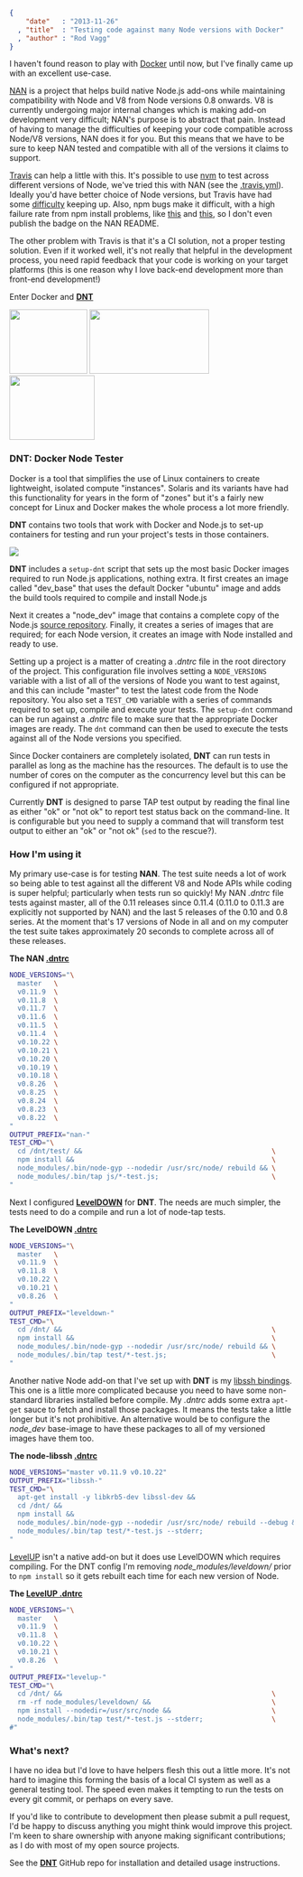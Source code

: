 ```json
{
    "date"   : "2013-11-26"
  , "title"  : "Testing code against many Node versions with Docker"
  , "author" : "Rod Vagg"
}
```

I haven't found reason to play with [Docker](http://www.docker.io) until now, but I've finally came up with an excellent use-case.

[NAN](https://github.com/rvagg/nan) is a project that helps build native Node.js add-ons while maintaining compatibility with Node and V8 from Node versions 0.8 onwards. V8 is currently undergoing major internal changes which is making add-on development very difficult; NAN's purpose is to abstract that pain. Instead of having to manage the difficulties of keeping your code compatible across Node/V8 versions, NAN does it for you. But this means that we have to be sure to keep NAN tested and compatible with all of the versions it claims to support.

[Travis](https://travis-ci.org/) can help a little with this. It's possible to use [nvm](https://github.com/creationix/nvm) to test across different versions of Node, we've tried this with NAN (see the [.travis.yml](https://github.com/rvagg/nan/blob/ba82a9c1fba01b3df553ac624aeaf15ca3688315/.travis.yml)). Ideally you'd have better choice of Node versions, but Travis have had some [difficulty](https://github.com/travis-ci/travis-ci/issues/1328) keeping up. Also, npm bugs make it difficult, with a high failure rate from npm install problems, like [this](https://travis-ci.org/rvagg/nan/jobs/14440485) and [this](https://travis-ci.org/rvagg/nan/jobs/14474613), so I don't even publish the badge on the NAN README.

The other problem with Travis is that it's a CI solution, not a proper testing solution. Even if it worked well, it's not really that helpful in the development process, you need rapid feedback that your code is working on your target platforms (this is one reason why I love back-end development more than front-end development!)

Enter Docker and **[DNT](https://github.com/rvagg/dnt)**

<div style="margin: 0 auto;">
  <img src="http://www.docker.io/static/img/homepage-docker-logo.png" width="138" height="114">
  <img src="http://nodejs.org/images/logos/nodejs-dark.png" width="212" height="114">
  <img src="http://img.pandawhale.com/29490-Picard-applause-clapping-gif-s5nz.gif" width="151" height="114">
</div>

### DNT: Docker Node Tester

Docker is a tool that simplifies the use of Linux containers to create lightweight, isolated compute "instances". Solaris and its variants have had this functionality for years in the form of "zones" but it's a fairly new concept for Linux and Docker makes the whole process a lot more friendly.

**DNT** contains two tools that work with Docker and Node.js to set-up containers for testing and run your project's tests in those containers.

<div style="margin: 0 auto;">
  <img src="https://r.va.gg/images/2013/11/nan-dnt.png">
</div>

**DNT** includes a `setup-dnt` script that sets up the most basic Docker images required to run Node.js applications, nothing extra. It first creates an image called "dev_base" that uses the default Docker "ubuntu" image and adds the build tools required to compile and install Node.js

Next it creates a "node_dev" image that contains a complete copy of the Node.js [source repository](http://github.com/joyent/node). Finally, it creates a series of images that are required; for each Node version, it creates an image with Node installed and ready to use.

Setting up a project is a matter of creating a *.dntrc* file in the root directory of the project. This configuration file involves setting a `NODE_VERSIONS` variable with a list of all of the versions of Node you want to test against, and this can include "master" to test the latest code from the Node repository. You also set a `TEST_CMD` variable with a series of commands required to set up, compile and execute your tests. The `setup-dnt` command can be run against a *.dntrc* file to make sure that the appropriate Docker images are ready. The `dnt` command can then be used to execute the tests against all of the Node versions you specified.

Since Docker containers are completely isolated, **DNT** can run tests in parallel as long as the machine has the resources. The default is to use the number of cores on the computer as the concurrency level but this can be configured if not appropriate.

Currently **DNT** is designed to parse TAP test output by reading the final line as either "ok" or "not ok" to report test status back on the command-line. It is configurable but you need to supply a command that will transform test output to either an "ok" or "not ok" (`sed` to the rescue?).

### How I'm using it

My primary use-case is for testing **NAN**. The test suite needs a lot of work so being able to test against all the different V8 and Node APIs while coding is super helpful; particularly when tests run so quickly! My NAN *.dntrc* file tests against master, all of the 0.11 releases since 0.11.4 (0.11.0 to 0.11.3 are explicitly not supported by NAN) and the last 5 releases of the 0.10 and 0.8 series. At the moment that's 17 versions of Node in all and on my computer the test suite takes approximately 20 seconds to complete across all of these releases.

**The NAN [.dntrc](https://raw.github.com/rvagg/nan/master/.dntrc)**

```sh
NODE_VERSIONS="\
  master   \
  v0.11.9  \
  v0.11.8  \
  v0.11.7  \
  v0.11.6  \
  v0.11.5  \
  v0.11.4  \
  v0.10.22 \
  v0.10.21 \
  v0.10.20 \
  v0.10.19 \
  v0.10.18 \
  v0.8.26  \
  v0.8.25  \
  v0.8.24  \
  v0.8.23  \
  v0.8.22  \
"
OUTPUT_PREFIX="nan-"
TEST_CMD="\
  cd /dnt/test/ &&                                               \
  npm install &&                                                 \
  node_modules/.bin/node-gyp --nodedir /usr/src/node/ rebuild && \
  node_modules/.bin/tap js/*-test.js;                            \
"
```

Next I configured **[LevelDOWN](https://github.com/rvagg/node-leveldown)** for **DNT**. The needs are much simpler, the tests need to do a compile and run a lot of node-tap tests.

**The LevelDOWN [.dntrc](https://raw.github.com/rvagg/node-leveldown/master/.dntrc)**

```sh
NODE_VERSIONS="\
  master   \
  v0.11.9  \
  v0.11.8  \
  v0.10.22 \
  v0.10.21 \
  v0.8.26  \
"
OUTPUT_PREFIX="leveldown-"
TEST_CMD="\
  cd /dnt/ &&                                                    \
  npm install &&                                                 \
  node_modules/.bin/node-gyp --nodedir /usr/src/node/ rebuild && \
  node_modules/.bin/tap test/*-test.js;                          \
"
```

Another native Node add-on that I've set up with **DNT** is my [libssh bindings](https://github.com/rvagg/node-libssh). This one is a little more complicated because you need to have some non-standard libraries installed before compile. My *.dntrc* adds some extra `apt-get` sauce to fetch and install those packages. It means the tests take a little longer but it's not prohibitive. An alternative would be to configure the *node_dev* base-image to have these packages to all of my versioned images have them too.

**The node-libssh [.dntrc](https://raw.github.com/rvagg/node-libssh/master/.dntrc)**

```sh
NODE_VERSIONS="master v0.11.9 v0.10.22"
OUTPUT_PREFIX="libssh-"
TEST_CMD="\
  apt-get install -y libkrb5-dev libssl-dev &&                           \
  cd /dnt/ &&                                                            \
  npm install &&                                                         \
  node_modules/.bin/node-gyp --nodedir /usr/src/node/ rebuild --debug && \
  node_modules/.bin/tap test/*-test.js --stderr;                         \
"
```

[LevelUP](https://github.com/rvagg/node-levelup) isn't a native add-on but it does use LevelDOWN which requires compiling. For the DNT config I'm removing *node_modules/leveldown/* prior to `npm install` so it gets rebuilt each time for each new version of Node.

**The [LevelUP .dntrc](https://raw.github.com/rvagg/node-levelup/master/.dntrc)**

```sh
NODE_VERSIONS="\
  master   \
  v0.11.9  \
  v0.11.8  \
  v0.10.22 \
  v0.10.21 \
  v0.8.26  \
"
OUTPUT_PREFIX="levelup-"
TEST_CMD="\
  cd /dnt/ &&                                                    \
  rm -rf node_modules/leveldown/ &&                              \
  npm install --nodedir=/usr/src/node &&                         \
  node_modules/.bin/tap test/*-test.js --stderr;                 \
#"
```

### What's next?

I have no idea but I'd love to have helpers flesh this out a little more. It's not hard to imagine this forming the basis of a local CI system as well as a general testing tool. The speed even makes it tempting to run the tests on every git commit, or perhaps on every save.

If you'd like to contribute to development then please submit a pull request, I'd be happy to discuss anything you might think would improve this project. I'm keen to share ownership with anyone making significant contributions; as I do with most of my open source projects.

See the **[DNT](https://github.com/rvagg/dnt)** GitHub repo for installation and detailed usage instructions.
